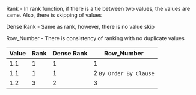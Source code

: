 Rank - In rank function, if there is a tie between two values, the values are same. Also, there is skipping of values

Dense Rank - Same as rank, however, there is no value skip

Row_Number - There is consistency of ranking with no duplicate values


Value | Rank | Dense Rank | Row_Number
---- | ---- | ----- | -----
1.1 | 1 | 1 | 1
1.1 | 1 | 1 | 2 `By Order By Clause`
1.2| 3| 2 | 3
